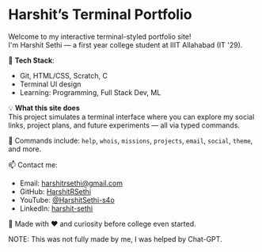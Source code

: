 # Harshit’s Terminal Portfolio

Welcome to my interactive terminal-styled portfolio site!  
I'm Harshit Sethi — a first year college student at IIIT Allahabad (IT '29).

🚀 **Tech Stack**:

- Git, HTML/CSS, Scratch, C
- Terminal UI design
- Learning: Programming, Full Stack Dev, ML

💡 **What this site does**  
This project simulates a terminal interface where you can explore my social links, project plans, and future experiments — all via typed commands.

📂 Commands include: `help`, `whois`, `missions`, `projects`, `email`, `social`, `theme`, and more.

📫 Contact me:

- Email: harshitrsethi@gmail.com
- GitHub: [HarshitRSethi](https://github.com/HarshitRSethi)
- YouTube: [@HarshitSethi-s4o](https://www.youtube.com/@HarshitSethi-s4o/)
- LinkedIn: [harshit-sethi](https://www.linkedin.com/in/harshitrsethi)

🧠 Made with ❤️ and curiosity before college even started.

NOTE: This was not fully made by me, I was helped by Chat-GPT.
